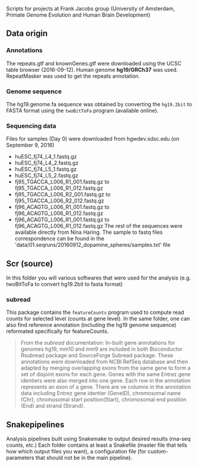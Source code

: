 Scripts for projects at Frank Jacobs group (University of Amsterdam, Primate Genome Evolution and Human Brain Development) 

## Data origin
### Annotations
The repeats.gtf and knownGenes.gtf were downloaded using the UCSC table browser (2016-09-12). Human genome __hg19/GRCh37__ was used. RepeatMasker was used to get the repeats annotation. 
### Genome sequence
The hg19.genome.fa sequence was obtained by converting the `hg19.2bit` to FASTA format using the `twoBitToFa` program (available online). 
### Sequencing data
Files for samples (Day 0) were downloaded from hgwdev.sdsc.edu (on September 9, 2016) 
*  huESC_fj74_L4_1.fastq.gz
*  huESC_fj74_L4_2.fastq.gz
*  huESC_fj74_L5_1.fastq.gz
*  huESC_fj74_L5_2.fastq.gz
*  fj95_TGACCA_L006_R1_001.fastq.gz to fj95_TGACCA_L006_R1_012.fastq.gz
*  fj95_TGACCA_L006_R2_001.fastq.gz to fj95_TGACCA_L006_R2_012.fastq.gz
*  fj96_ACAGTG_L006_R1_001.fastq.gz to fj96_ACAGTG_L006_R1_012.fastq.gz
*  fj96_ACAGTG_L006_R1_001.fastq.gz to fj96_ACAGTG_L006_R1_012.fastq.gz
The rest of the sequences were available directly from Nina Haring. 
The sample to fastq files correspondence can be found in the 'data/01.seqruns/20160912_dopamine_spheres/samples.txt' file

## Scr (source)
In this folder you will various softwares that were used for the analysis (e.g. twoBitToFa to convert hg19.2bit to fasta format)
### subread
This package contains the `featureCounts` program used to compute read counts for selected level (counts at gene level). In the same folder, one can also find reference annotation (including the hg19 genome sequence) reformated specifically for featureCounts. 
>From the _subread_ documentation:
>In-built gene annotations for genomes hg19, mm10 and mm9 are included in both Bioconductor Rsubread package and SourceForge Subread package. These annotations were downloaded from NCBI RefSeq database and then adapted by merging overlapping exons from the same
>gene to form a set of disjoint exons for each gene. Genes with the same Entrez gene identiers were also merged into one gene.
>Each row in the annotation represents an exon of a gene. There are ve columns in the annotation data including Entrez gene identier (GeneID), chromosomal name (Chr),
chromosomal start position(Start), chromosomal end position (End) and strand (Strand). 

## Snakepipelines
Analysis pipelines built using Snakemake to output desired results (rna-seq counts, etc.)
Each folder contains at least a Snakefile (master file that tells how which output files you want), a configuration file (for custom-parameters that should not be in the main pipeline).
